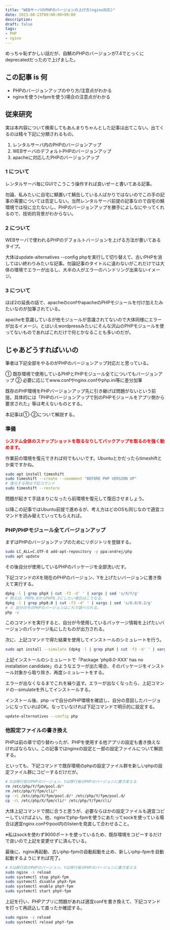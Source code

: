 ```yaml
---
title: "WEBサーバのPHPのバージョンの上げ方(nginx対応)"
date: 2023-08-23T09:00:00+09:00
description:
draft: false
tags:
- PHP
- nginx 
---
```

めっちゃ恥ずかしい話だが、自鯖のPHPのバージョンが7.4でとっくにdeprecatedだったので上げました。
<!--more-->
## この記事 is 何

- PHPのバージョンアップのやり方/注意点がわかる
- nginxを使う(≒fpmを使う)場合の注意点がわかる

## 従来研究
実は本内容について検索してもあんまりちゃんとした記事は出てこない。出てくるのは精々下記に分類されるもの。

1. レンタルサーバ内のPHPのバージョンアップ
2. WEBサーバのデフォルトPHPのバージョンアップ
3. apacheに対応したPHPのバージョンアップ

### 1 について
レンタルサーバ毎にGUIでこうこう操作すれば良いぜーと書いてある記事。

勿論、私みたいに自宅に鯖置いて鯖缶している人ばかりではないのでこの手の記事の需要については否定しない。当然レンタルサーバ前提の記事なので自宅の鯖環境では役に立たないし、PHPのバージョンアップを勝手によしなにやってくれるので、技術的背景がわからない。

### 2 について
WEBサーバで使われるPHPのデフォルトバージョンを上げる方法が書いてあるタイプ。

大体はupdate-alternatives --config phpを実行して切り替えて、古いPHPを消してはい終わりみたいな記事。勿論記事のタイトルに違わないがこれだけでは大体の環境でエラーが出るし、大半の人がエラーのハンドリング出来ないイメージ。

### 3 について

ほぼ2の延長の話で、apacheのconfやapacheのPHPモジュールを付け加えたみたいなのが加筆されている。

apacheを意識しているが他モジュールが意識されてないので大体同様にエラーが出るイメージ。とはいえwordpressみたいにそんな沢山のPHPモジュールを使ってないものであればこれだけで何とかなることも多いのだが。

## じゃあどうすればいいの
筆者は下記全部をやるのがPHPのバージョンアップ対応だと思っている。

① 既存環境で使用しているPHPとPHPモジュール全てについてもバージョンアップ
② 必要に応じてwww.confやnginx.confやphp.ini等に差分加筆

既存のPHP環境をPHPバージョンアップ先に引き継げば問題がないという前提。具体的には「PHPのバージョンアップで別のPHPモジュールをアプリ側から要求された」等は考えないものとする。

本記事は①-②について解説する。

### 準備
<span style="color: red; ">**システム全体のスナップショットを取るなりしてバックアップを取るのを強く勧めます。**</span>

作業前の環境を復元できれば何でもいいです。Ubuntuとかだったらtimeshiftとか楽ですかね。
```bash
sudo apt install timeshift
sudo timeshift --create --coomment "BEFORE PHP VERSION UP"
# 復元する時は下記コマンド
sudo timeshift --restore 
```

問題が起きて手詰まりになったら前環境を復元して復旧させましょう。

以降この記事ではUbuntu前提で進めるが、考え方はどのOSも同じなので適宜コマンドを読み替えていってもらえれば。

### PHP/PHPモジュール全てバージョンアップ

まずはPHPのバージョンアップのためにリポジトリを登録する。

```bash
sudo LC_ALL=C.UTF-8 add-apt-repository -y ppa:ondrej/php
sudo apt update
```

その後自分が使用しているPHPのパッケージを全部洗いだす。

下記コマンドのXを現在のPHPのバージョン、Yを上げたいバージョンに書き換えて実行する。

```bash
dpkg -l | grep phpX | cut -f3 -d' ' | xargs | sed 's/X/Y/g' 
# 例えば、PHP8.0からPHP8.2にしたい場合はこうなる。
dpkg -l | grep php8.0 | cut -f3 -d' ' | xargs | sed 's/8.0/8.2/g'
# ※ 自分の今のPHPのバージョンはこれで調べられる。
php -v
```

このコマンドを実行すると、自分が今使用しているパッケージ情報を上げたいバージョンのパッケージ名にしたものが出力される。

次に、上記コマンドで得た結果を使用してインストールのシミュレートを行う。

```bash
sudo apt install --simulate (dpkg -l | grep phpX | cut -f3 -d' ' | xargs | sed 's/X/Y/g' の結果全部)
```

上記インストールのシミュレートで「Package 'php8.0-XXX' has no installation candidate」のようなエラーが出た場合、そのパッケージをインストール対象から取り除き、再度シミュレートをする。

エラーが出なくなるまでこれを繰り返す。エラーが出なくなったら、上記コマンドの--simulateを外してインストールする。

インストール後、php -vで自分のPHP環境を確認し、自分の意図したバージョンになっていればOK。なっていなければ下記コマンドで明示的に設定する。

```bash
update-alternatives --config php
```

### 他設定ファイルの書き換え
PHPは前の章で切り替わったが、PHPを使用する他アプリの設定も書き換えなければならない。この記事ではnginxの設定と一部の設定ファイルについて解説する。

といっても、下記コマンドで既存環境のphpの設定ファイル群を新しいphpの設定ファイル群にコピーするだけだが。

```bash
# Xは移行前のPHPのバージョン、Yは移行後のPHPのバージョンに書き変える
rm /etc/php/Y/fpm/pool.d/*
rm /etc/php/Y/fpm/cli/*
cp -rL /etc/php/X/fpm/pool.d/* /etc/php/Y/fpm/pool.d/
cp -rL /etc/php/X/fpm/cli/* /etc/php/Y/fpm/cli/
```

大体上記コマンドで間に合うと思うが、必要ならほかの設定ファイルも適宜コピーしていけばよい。他、nginxでphp-fpmを使うにあたってsockを使っている場合は適宜nginx.confやpool内のlistenを見直して合わせること。

※私はsockを使わず9000ポートを使っているため、既存環境をコピーするだけで良いので上記を変更せずに済んでいる。

最後に、nginx再起動、古いphp-fpmの自動起動を止め、新しいphp-fpmを自動起動するようにすれば完了。

```bash
# Xは移行前のPHPのバージョン、Yは移行後のPHPのバージョンに書き変える
sudo nginx -s reload
sudo systemctl stop phpX-fpm
sudo systemctl disable phpX-fpm
sudo systemctl enable phpY-fpm
sudo systemctl start phpY-fpm
```

上記を行い、PHPアプリに問題があれば適宜confを書き換えて、下記コマンドを打って再読込して直ったか確認する。

```bash
sudo nginx -s reload
sudo systemctl reload phpY-fpm
```